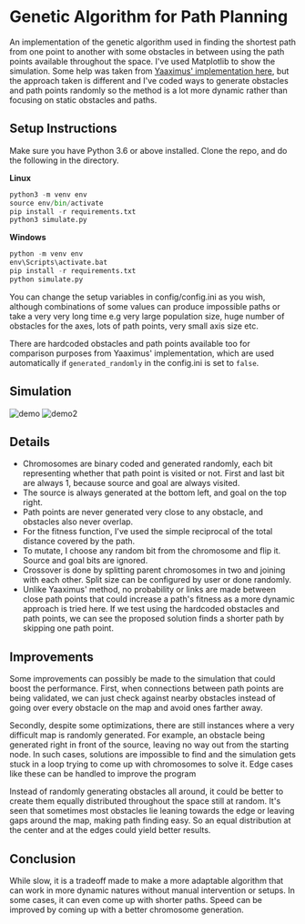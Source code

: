 # Genetic Algorithm for Path Planning

An implementation of the genetic algorithm used in finding the shortest path from one point to another with some obstacles in between using the path points available throughout the space. I've used Matplotlib to show the simulation. Some help was taken from [Yaaximus' implementation here](https://github.com/Yaaximus/genetic-algorithm-path-planning), but the approach taken is different and I've coded ways to generate obstacles and path points randomly so the method is a lot more dynamic rather than focusing on static obstacles and paths.

## Setup Instructions

Make sure you have Python 3.6 or above installed. Clone the repo, and do the following in the directory.

**Linux**
```python
python3 -m venv env
source env/bin/activate
pip install -r requirements.txt
python3 simulate.py
```

**Windows**
```python
python -m venv env
env\Scripts\activate.bat
pip install -r requirements.txt
python simulate.py
```

You can change the setup variables in config/config.ini as you wish, although combinations of some values can produce impossible paths or take a very very long time e.g very large population size, huge number of obstacles for the axes, lots of path points, very small axis size etc.

There are hardcoded obstacles and path points available too for comparison purposes from Yaaximus' implementation, which are used automatically if `generated_randomly` in the config.ini is set to `false`.

## Simulation

![demo](https://raw.githubusercontent.com/rofe-dl/genetic-algorithm-shortest-path/master/demos/gif1.gif)
![demo2](https://raw.githubusercontent.com/rofe-dl/genetic-algorithm-shortest-path/master/demos/gif2.gif)

## Details

- Chromosomes are binary coded and generated randomly, each bit representing whether that path point is visited or not. First and last bit are always 1, because source and goal are always visited. 
- The source is always generated at the bottom left, and goal on the top right.
- Path points are never generated very close to any obstacle, and obstacles also never overlap.
- For the fitness function, I've used the simple reciprocal of the total distance covered by the path.
- To mutate, I choose any random bit from the chromosome and flip it. Source and goal bits are ignored.
- Crossover is done by splitting parent chromosomes in two and joining with each other. Split size can be configured by user or done randomly.
- Unlike Yaaximus' method, no probability or links are made between close path points that could increase a path's fitness as a more dynamic approach is tried here. If we test using the hardcoded obstacles and path points, we can see the proposed solution finds a shorter path by skipping one path point.

## Improvements

Some improvements can possibly be made to the simulation that could boost the
performance. First, when connections between path points are being validated, we can
just check against nearby obstacles instead of going over every obstacle on the map
and avoid ones farther away.

Secondly, despite some optimizations, there are still instances where a very difficult
map is randomly generated. For example, an obstacle being generated right in front of
the source, leaving no way out from the starting node. In such cases, solutions are
impossible to find and the simulation gets stuck in a loop trying to come up with
chromosomes to solve it. Edge cases like these can be handled to improve the
program

Instead of randomly generating obstacles all around, it could be better to create them equally distributed throughout the space still at random. It's seen that sometimes most obstacles lie leaning towards the edge or leaving gaps around the map, making path finding easy. So an equal distribution at the center and at the edges could yield better results.

## Conclusion

While slow, it is a tradeoff made to make a more adaptable algorithm that can work in more dynamic natures without manual intervention or setups. In some cases, it can even come up with shorter paths. Speed can be improved by coming up with a better chromosome generation.

